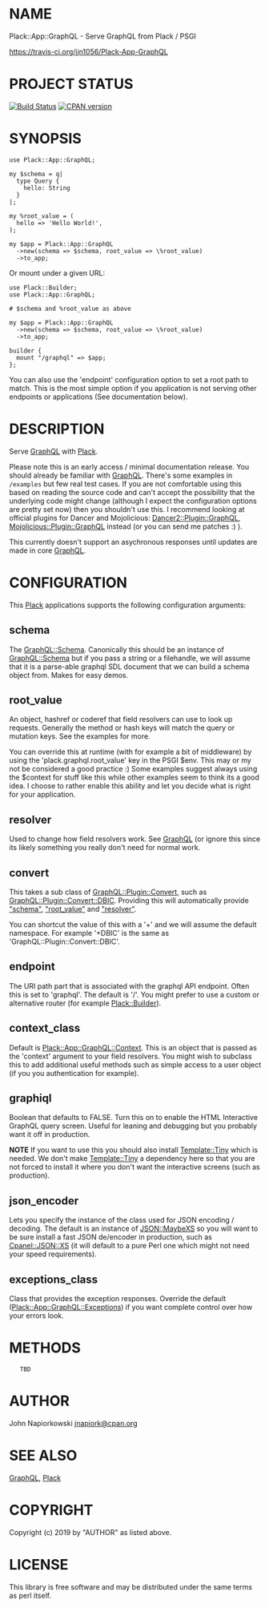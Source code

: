 # NAME

Plack::App::GraphQL - Serve GraphQL from Plack / PSGI

https://travis-ci.org/jjn1056/Plack-App-GraphQL

# PROJECT STATUS

[![Build Status](https://travis-ci.org/jjn1056/Plack-App-GraphQL.svg?branch=master)](https://travis-ci.org/jjn1056/Plack-App-GraphQL)
[![CPAN version](https://badge.fury.io/pl/Plack-App-GraphQL.svg)](https://metacpan.org/pod/Plack-App-GraphQL) 

# SYNOPSIS

    use Plack::App::GraphQL;

    my $schema = q|
      type Query {
        hello: String
      }
    |;

    my %root_value = (
      hello => 'Hello World!',
    );

    my $app = Plack::App::GraphQL
      ->new(schema => $schema, root_value => \%root_value)
      ->to_app;

Or mount under a given URL:

    use Plack::Builder;
    use Plack::App::GraphQL;

    # $schema and %root_value as above

    my $app = Plack::App::GraphQL
      ->new(schema => $schema, root_value => \%root_value)
      ->to_app;

    builder {
      mount "/graphql" => $app;
    };

You can also use the 'endpoint' configuration option to set a root path to match.
This is the most simple option if you application is not serving other endpoints
or applications (See documentation below).

# DESCRIPTION

Serve [GraphQL](https://metacpan.org/pod/GraphQL) with [Plack](https://metacpan.org/pod/Plack).

Please note this is an early access / minimal documentation release.  You should already
be familiar with [GraphQL](https://metacpan.org/pod/GraphQL).  There's some examples in `/examples` but few real test
cases.  If you are not comfortable using this based on reading the source code and
can't accept the possibility that the underlying code might change (although I expect
the configuration options are pretty set now) then you shouldn't use this. I recommend
looking at official plugins for Dancer and Mojolicious: [Dancer2::Plugin::GraphQL](https://metacpan.org/pod/Dancer2::Plugin::GraphQL),
[Mojolicious::Plugin::GraphQL](https://metacpan.org/pod/Mojolicious::Plugin::GraphQL) instead (or you can send me patches :) ).

This currently doesn't support an asychronous responses until updates are made in 
core [GraphQL](https://metacpan.org/pod/GraphQL).

# CONFIGURATION

This [Plack](https://metacpan.org/pod/Plack) applications supports the following configuration arguments:

## schema

The [GraphQL::Schema](https://metacpan.org/pod/GraphQL::Schema).  Canonically this should be an instance of [GraphQL::Schema](https://metacpan.org/pod/GraphQL::Schema)
but if you pass a string or a filehandle, we will assume that it is a parse-able 
graphql SDL document that we can build a schema object from.  Makes for easy demos.

## root\_value

An object, hashref or coderef that field resolvers can use to look up requests.  Generally
the method or hash keys will match the query or mutation keys.  See the examples for
more.

You can override this at runtime (with for example a bit of middleware) by using the
'plack.graphql.root\_value' key in the PSGI $env.  This may or my not be considered a
good practice :)  Some examples suggest always using the $context for stuff like this
while other examples seem to think its a good idea.  I choose to rather enable this
ability and let you decide what is right for your application.

## resolver

Used to change how field resolvers work.  See [GraphQL](https://metacpan.org/pod/GraphQL) (or ignore this since its likely
something you really don't need for normal work.

## convert

This takes a sub class of [GraphQL::Plugin::Convert](https://metacpan.org/pod/GraphQL::Plugin::Convert), such as [GraphQL::Plugin::Convert::DBIC](https://metacpan.org/pod/GraphQL::Plugin::Convert::DBIC).
Providing this will automatically provide ["schema"](#schema), ["root\_value"](#root_value) and ["resolver"](#resolver).

You can shortcut the value of this with a '+' and we will assume the default namespace.  For
example '+DBIC' is the same as 'GraphQL::Plugin::Convert::DBIC'.

## endpoint

The URI path part that is associated with the graphql API endpoint.  Often this is set to
'graphql'.  The default is '/'.  You might prefer to use a custom or alternative router
(for example [Plack::Builder](https://metacpan.org/pod/Plack::Builder)).

## context\_class

Default is [Plack::App::GraphQL::Context](https://metacpan.org/pod/Plack::App::GraphQL::Context).  This is an object that is passed as the 'context'
argument to your field resolvers.  You might wish to subclass this to add additional useful
methods such as simple access to a user object (if you you authentication for example).

## graphiql

Boolean that defaults to FALSE.  Turn this on to enable the HTML Interactive GraphQL query
screen.  Useful for leaning and debugging but you probably want it off in production.

**NOTE** If you want to use this you should also install [Template::Tiny](https://metacpan.org/pod/Template::Tiny) which is needed.  We
don't make [Template::Tiny](https://metacpan.org/pod/Template::Tiny) a dependency here so that you are not forced to install it where
you don't want the interactive screens (such as production).

## json\_encoder

Lets you specify the instance of the class used for JSON encoding / decoding.  The default is an
instance of [JSON::MaybeXS](https://metacpan.org/pod/JSON::MaybeXS) so you will want to be sure install a fast JSON de/encoder in production,
such as [Cpanel::JSON::XS](https://metacpan.org/pod/Cpanel::JSON::XS) (it will default to a pure Perl one which might not need your speed 
requirements).

## exceptions\_class

Class that provides the exception responses.  Override the default ([Plack::App::GraphQL::Exceptions](https://metacpan.org/pod/Plack::App::GraphQL::Exceptions))
if you want complete control over how your errors look.

# METHODS

       TBD
    

# AUTHOR

John Napiorkowski <jnapiork@cpan.org>

# SEE ALSO

[GraphQL](https://metacpan.org/pod/GraphQL), [Plack](https://metacpan.org/pod/Plack)

# COPYRIGHT

Copyright (c) 2019 by "AUTHOR" as listed above.

# LICENSE

This library is free software and may be distributed under the same terms as perl itself.
